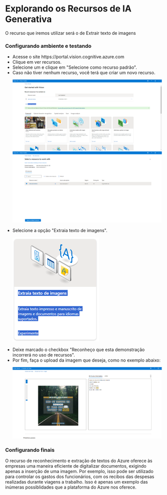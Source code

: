 <h1>Explorando os Recursos de IA Generativa</h1>
<p> O recurso que iremos utilizar será o de Extrair texto de imagens<p>

<h3>Configurando ambiente  e testando</h3>
<ul>
<li>Acesse o site https://portal.vision.cognitive.azure.com</li>
<li>Clique em ver recursos.</li>
<li>Selecione um e clique em "Selecione como recurso padrão".</li>
<li>Caso não tiver nenhum recurso, você terá que criar um novo recurso.</li>

![image](img/print1.png)
![image](img/print2.png)

<li>Selecione a opção "Extraia texto de imagens".</li>

![image](img/print3.png)

<li>Deixe marcado o checkbox "Reconheço que esta demonstração incorrerá no uso de recursos".</li>
<li>Por fim, faça o upload da imagem que deseja, como no exemplo abaixo:</li>

![image](output/resultImg1.png)


</ul>


<h3>Configurando finais</h3>
<p>O recurso de reconhecimento e extração de textos do Azure oferece às empresas uma maneira eficiente de digitalizar documentos, exigindo apenas a inserção de uma imagem. Por exemplo, isso pode ser utilizado para controlar os gastos dos funcionários, com os recibos das despesas realizadas durante viagens a trabalho. Isso é apenas um exemplo das inúmeras possiblidades que a plataforma do Azure nos oferece.</p>

